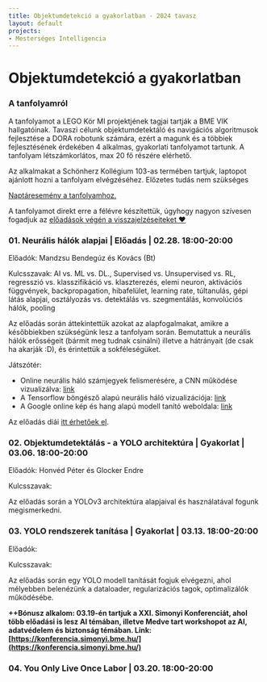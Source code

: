 ```yaml
---
title: Objektumdetekció a gyakorlatban - 2024 tavasz 
layout: default
projects: 
- Mesterséges Intelligencia
---
```

# Objektumdetekció a gyakorlatban

### A tanfolyamról
A tanfolyamot a LEGO Kör MI projektjének tagjai tartják a BME VIK hallgatóinak. Tavaszi célunk objektumdetektáló és navigációs algoritmusok fejlesztése a DORA robotunk számára, ezért a magunk és a többiek fejlesztésének érdekében 4 alkalmas, gyakorlati tanfolyamot tartunk. A tanfolyam létszámkorlátos, max 20 fő részére elérhető.

Az alkalmakat a Schönherz Kollégium 103-as termében tartjuk, laptopot ajánlott hozni a tanfolyam elvégzéséhez. Előzetes tudás nem szükséges

[Naptáresemény a tanfolyamhoz.](https://calendar.google.com/calendar/event?action=TEMPLATE&tmeid=MmVvbjMwY3BzODJtOXRnMjlsMDdyMmNkNGpfMjAyNDAzMjBUMTcwMDAwWiBiYXJ0b3MuZWxla2VzLm1pa2xvc0BzaW1vbnlpLmJtZS5odQ&tmsrc=bartos.elekes.miklos%40simonyi.bme.hu&scp=ALL)

A tanfolyamot direkt erre a félévre készítettük, úgyhogy nagyon szívesen fogadjuk az [előadások végén a visszajelzéseiteket ❤️](https://docs.google.com/forms/d/e/1FAIpQLSd55wBmhWOD9Ly0n1bIcTVcysuMusUQnnGvBdPRESq-INgypw/viewform)

### 01. Neurális hálók alapjai | Előadás | 02.28. 18:00-20:00

Előadók: Mandzsu Bendegúz és Kovács (Bt)

Kulcsszavak: AI vs. ML vs. DL., Supervised vs. Unsupervised vs. RL, regresszió vs. klasszifikáció vs. klaszterezés, elemi neuron, aktivációs függvények, backpropagation, hibafelület, learning rate, túltanulás, gépi látás alapjai, osztályozás vs. detektálás vs. szegmentálás, konvolúciós hálók, pooling

Az előadás során áttekintettük azokat az alapfogalmakat, amikre a későbbiekben szükségünk lesz a tanfolyam során. Bemutattuk a neurális hálók erősségeit (bármit meg tudnak csinálni) illetve a hátrányait (de csak ha akarják :D), és érintettük a sokféleségüket. 

Játszótér:
 - Online neurális háló számjegyek felismerésére, a CNN működése vizualizálva: [link](https://adamharley.com/nn_vis/)
 - A Tensorflow böngésző alapú neurális háló vizualizációja: [link](https://playground.tensorflow.org)
 - A Google online kép és hang alapú modell tanító weboldala: [link](https://teachablemachine.withgoogle.com/)

Az előadás diái [itt érhetőek el](https://drive.google.com/file/d/1IexfnnaOv36vveF-RExzD9VpMYfa8xQt/view?usp=sharing). 

### 02. Objektumdetektálás - a YOLO architektúra | Gyakorlat | 03.06. 18:00-20:00

Előadók: Honvéd Péter és Glocker Endre

Kulcsszavak: 

Az előadás során a YOLOv3 architektúra alapjaival és használatával fogunk megismerkedni.

### 03. YOLO rendszerek tanítása | Gyakorlat | 03.13. 18:00-20:00

Előadók: 

Kulcsszavak:

Az előadás során egy YOLO modell tanítását fogjuk elvégezni, ahol mélyebben belenézünk a dataloader, regularizációs tagok, optimalizálók működésébe.

**++Bónusz alkalom: 03.19-én tartjuk a XXI. Simonyi Konferenciát, ahol több előadási is lesz AI témában, illetve Medve tart workshopot az AI, adatvédelem és biztonság témában. Link: [https://konferencia.simonyi.bme.hu/](https://konferencia.simonyi.bme.hu/)**

### 04. You Only Live Once Labor | 03.20. 18:00-20:00